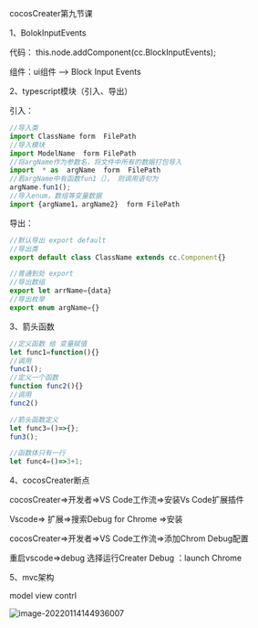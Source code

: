 cocosCreater第九节课

1、BolokInputEvents

代码： this.node.addComponent(cc.BlockInputEvents);

组件：ui组件 --> Block Input Events

2、typescript模块（引入、导出）

引入：

```typescript
//导入类
import ClassName form  FilePath
//导入模块
import ModelName  form FilePath 
//将argName作为参数名，将文件中所有的数据打包导入
import  * as  argName  form  FilePath   
//若argName中有函数fun1（）， 则调用语句为   
argName.fun1();
//导入enum，数组等变量数据
import {argName1，argName2}  form FilePath
```

导出：

```typescript
//默认导出 export default
//导出类
export default class ClassName extends cc.Component{}

//普通到处 export
//导出数组
export let arrName={data}
//导出枚举
export enum argName={}
```

3、箭头函数

```typescript
//定义函数 给 变量赋值
let func1=function(){}
//调用
func1();
//定义一个函数
function func2(){}
//调用
func2()

//箭头函数定义
let func3=()=>{};
fun3();

//函数体只有一行
let func4=()=>3+1;

```

4、cocosCreater断点

cocosCreater=>开发者=>VS Code工作流=>安装Vs Code扩展插件

Vscode=> 扩展=>搜索Debug for Chrome =>安装 

cocosCreater=>开发者=>VS Code工作流=>添加Chrom Debug配置

重启vscode=>debug  选择运行Creater Debug ：launch Chrome

5、mvc架构

model  view  contrl

![image-20220114144936007](C:\Users\Administrator\AppData\Roaming\Typora\typora-user-images\image-20220114144936007.png)

